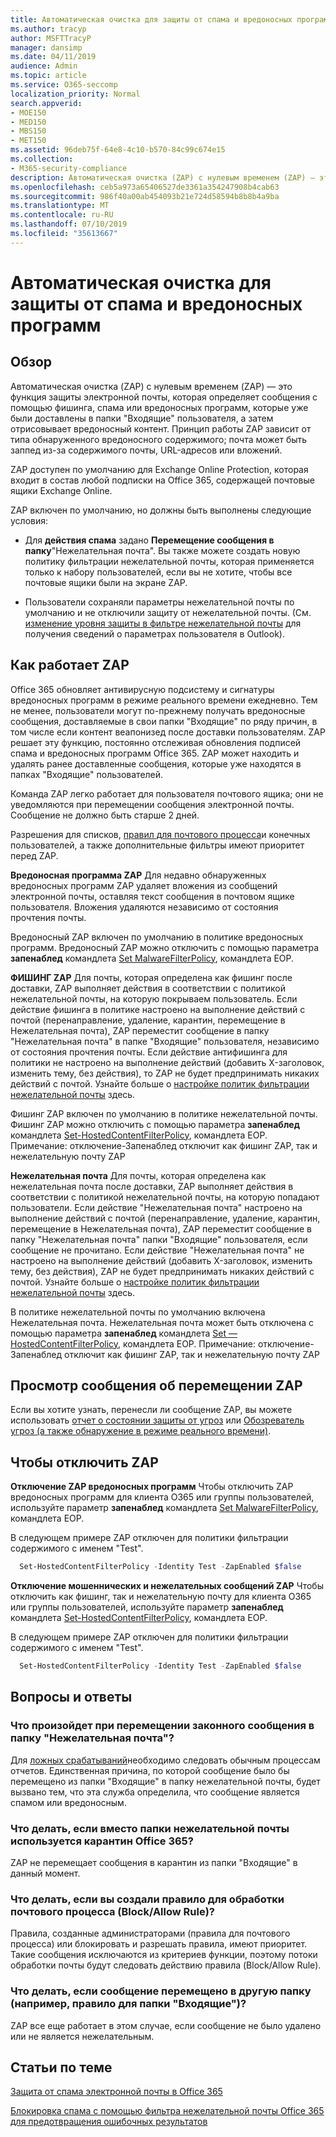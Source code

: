 ```yaml
---
title: Автоматическая очистка для защиты от спама и вредоносных программ
ms.author: tracyp
author: MSFTTracyP
manager: dansimp
ms.date: 04/11/2019
audience: Admin
ms.topic: article
ms.service: O365-seccomp
localization_priority: Normal
search.appverid:
- MOE150
- MED150
- MBS150
- MET150
ms.assetid: 96deb75f-64e8-4c10-b570-84c99c674e15
ms.collection:
- M365-security-compliance
description: Автоматическая очистка (ZAP) с нулевым временем (ZAP) — это функция защиты электронной почты, которая обнаруживает сообщения с нежелательной почтой или вредоносной программой, которая уже доставляется в ящики "Входящие" пользователя, а затем отрисовывает вредоносный контент. Принцип работы ZAP зависит от типа обнаруженного вредоносного содержимого.
ms.openlocfilehash: ceb5a973a65406527de3361a354247908b4cab63
ms.sourcegitcommit: 986f40a00ab454093b21e724d58594b8b8b4a9ba
ms.translationtype: MT
ms.contentlocale: ru-RU
ms.lasthandoff: 07/10/2019
ms.locfileid: "35613667"
---
```

# <a name="zero-hour-auto-purge---protection-against-spam-and-malware"></a>Автоматическая очистка для защиты от спама и вредоносных программ

## <a name="overview"></a>Обзор

Автоматическая очистка (ZAP) с нулевым временем (ZAP) — это функция защиты электронной почты, которая определяет сообщения с помощью фишинга, спама или вредоносных программ, которые уже были доставлены в папки "Входящие" пользователя, а затем отрисовывает вредоносный контент. Принцип работы ZAP зависит от типа обнаруженного вредоносного содержимого; почта может быть заппед из-за содержимого почты, URL-адресов или вложений.
  
ZAP доступен по умолчанию для Exchange Online Protection, которая входит в состав любой подписки на Office 365, содержащей почтовые ящики Exchange Online.

ZAP включен по умолчанию, но должны быть выполнены следующие условия:
  
- Для **действия спама** задано **Перемещение сообщения в папку**"Нежелательная почта". Вы также можете создать новую политику фильтрации нежелательной почты, которая применяется только к набору пользователей, если вы не хотите, чтобы все почтовые ящики были на экране ZAP.

- Пользователи сохраняли параметры нежелательной почты по умолчанию и не отключили защиту от нежелательной почты. (См. [изменение уровня защиты в фильтре нежелательной почты](https://support.office.com/article/change-the-level-of-protection-in-the-junk-email-filter-e89c12d8-9d61-4320-8c57-d982c8d52f6b) для получения сведений о параметрах пользователя в Outlook). 
  
## <a name="how-zap-works"></a>Как работает ZAP

Office 365 обновляет антивирусную подсистему и сигнатуры вредоносных программ в режиме реального времени ежедневно. Тем не менее, пользователи могут по-прежнему получать вредоносные сообщения, доставляемые в свои папки "Входящие" по ряду причин, в том числе если контент веапонизед после доставки пользователям. ZAP решает эту функцию, постоянно отслеживая обновления подписей спама и вредоносных программ Office 365. ZAP может находить и удалять ранее доставленные сообщения, которые уже находятся в папках "Входящие" пользователей.

Команда ZAP легко работает для пользователя почтового ящика; они не уведомляются при перемещении сообщения электронной почты. Сообщение не должно быть старше 2 дней.
  
Разрешения для списков, [правил для почтового процесса](https://go.microsoft.com/fwlink/p/?LinkId=722755)и конечных пользователей, а также дополнительные фильтры имеют приоритет перед ZAP.

**Вредоносная программа ZAP** Для недавно обнаруженных вредоносных программ ZAP удаляет вложения из сообщений электронной почты, оставляя текст сообщения в почтовом ящике пользователя. Вложения удаляются независимо от состояния прочтения почты.

Вредоносный ZAP включен по умолчанию в политике вредоносных программ. Вредоносный ZAP можно отключить с помощью параметра **запенаблед** командлета [Set MalwareFilterPolicy](https://docs.microsoft.com/en-us/powershell/module/exchange/antispam-antimalware/set-malwarefilterpolicy?view=exchange-ps), командлета EOP.

**ФИШИНГ ZAP** Для почты, которая определена как фишинг после доставки, ZAP выполняет действия в соответствии с политикой нежелательной почты, на которую покрываем пользователь. Если действие фишинга в политике настроено на выполнение действий с почтой (перенаправление, удаление, карантин, перемещение в Нежелательная почта), ZAP переместит сообщение в папку "Нежелательная почта" в папке "Входящие" пользователя, независимо от состояния прочтения почты. Если действие антифишинга для политики не настроено на выполнение действий (добавить X-заголовок, изменить тему, без действия), то ZAP не будет предпринимать никаких действий с почтой. Узнайте больше о [настройке политик фильтрации нежелательной почты](https://docs.microsoft.com/en-us/office365/securitycompliance/configure-your-spam-filter-policies) здесь.

Фишинг ZAP включен по умолчанию в политике нежелательной почты. Фишинг ZAP можно отключить с помощью параметра **запенаблед** командлета [Set-HostedContentFilterPolicy](https://go.microsoft.com/fwlink/p/?LinkId=722758), командлета EOP.
Примечание: отключение-Запенаблед отключит как фишинг ZAP, так и нежелательную почту ZAP

**Нежелательная почта** Для почты, которая определена как нежелательная почта после доставки, ZAP выполняет действия в соответствии с политикой нежелательной почты, на которую попадают пользователи. Если действие "Нежелательная почта" настроено на выполнение действий с почтой (перенаправление, удаление, карантин, перемещение в Нежелательная почта), ZAP переместит сообщение в папку "Нежелательная почта" папки "Входящие" пользователя, если сообщение не прочитано. Если действие "Нежелательная почта" не настроено на выполнение действий (добавить X-заголовок, изменить тему, без действия), ZAP не будет предпринимать никаких действий с почтой. Узнайте больше о [настройке политик фильтрации нежелательной почты](https://docs.microsoft.com/en-us/office365/securitycompliance/configure-your-spam-filter-policies) здесь.

В политике нежелательной почты по умолчанию включена Нежелательная почта. Нежелательная почта может быть отключена с помощью параметра **запенаблед** командлета [Set — HostedContentFilterPolicy](https://go.microsoft.com/fwlink/p/?LinkId=722758), командлета EOP.
Примечание: отключение-Запенаблед отключит как фишинг ZAP, так и нежелательную почту ZAP

## <a name="to-see-if-zap-moved-your-message"></a>Просмотр сообщения об перемещении ZAP

Если вы хотите узнать, перенесли ли сообщение ZAP, вы можете использовать [отчет о состоянии защиты от угроз](view-email-security-reports.md#threat-protection-status-report) или [Обозреватель угроз (а также обнаружение в режиме реального времени)](threat-explorer.md).

## <a name="to-disable-zap"></a>Чтобы отключить ZAP
**Отключение ZAP вредоносных программ** Чтобы отключить ZAP вредоносных программ для клиента O365 или группы пользователей, используйте параметр **запенаблед** командлета [Set MalwareFilterPolicy](https://docs.microsoft.com/en-us/powershell/module/exchange/antispam-antimalware/set-malwarefilterpolicy?view=exchange-ps), командлета EOP.

В следующем примере ZAP отключен для политики фильтрации содержимого с именем "Test".

```Powershell
  Set-HostedContentFilterPolicy -Identity Test -ZapEnabled $false
```
**Отключение мошеннических и нежелательных сообщений ZAP** Чтобы отключить как фишинг, так и нежелательную почту для клиента O365 или группы пользователей, используйте параметр **запенаблед** командлета [Set-HostedContentFilterPolicy](https://go.microsoft.com/fwlink/p/?LinkId=722758), командлета EOP.

В следующем примере ZAP отключен для политики фильтрации содержимого с именем "Test".

```Powershell
  Set-HostedContentFilterPolicy -Identity Test -ZapEnabled $false
```

## <a name="faq"></a>Вопросы и ответы

### <a name="what-happens-if-a-legitimate-message-is-moved-to-the-junk-mail-folder"></a>Что произойдет при перемещении законного сообщения в папку "Нежелательная почта"?
  
Для [ложных срабатываний](prevent-email-from-being-marked-as-spam.md)необходимо следовать обычным процессам отчетов. Единственная причина, по которой сообщение было бы перемещено из папки "Входящие" в папку нежелательной почты, будет вызвано тем, что эта служба определила, что сообщение является спамом или вредоносным.
  
### <a name="what-if-i-use-the-office-365-quarantine-instead-of-the-junk-mail-folder"></a>Что делать, если вместо папки нежелательной почты используется карантин Office 365?
  
ZAP не перемещает сообщения в карантин из папки "Входящие" в данный момент.
  
### <a name="what-if-i-have-a-custom-mail-flow-rule-block-allow-rule"></a>Что делать, если вы создали правило для обработки почтового процесса (Block/Allow Rule)?
  
Правила, созданные администраторами (правила для почтового процесса) или блокировать и разрешать правила, имеют приоритет. Такие сообщения исключаются из критериев функции, поэтому потоки обработки почты будут следовать действию правила (Block/Allow Rule).

### <a name="what-if-a-message-is-moved-to-another-folder-eg-inbox-rule"></a>Что делать, если сообщение перемещено в другую папку (например, правило для папки "Входящие")?
ZAP все еще работает в этом случае, если сообщение не было удалено или не является нежелательным.

## <a name="related-topics"></a>Статьи по теме

[Защита от спама электронной почты в Office 365](anti-spam-protection.md)
  
[Блокировка спама с помощью фильтра нежелательной почты Office 365 для предотвращения ошибочных результатов](reduce-spam-email.md)
